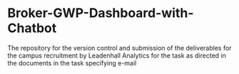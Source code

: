 # Broker-GWP-Dashboard-with-Chatbot
The repository for the version control and submission of the deliverables for the campus recruitment by Leadenhall Analytics for the task as directed in the documents in the task specifying e-mail 
